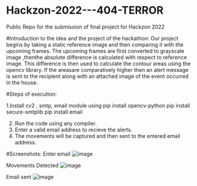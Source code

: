 # Hackzon-2022---404-TERROR
Public Repo for the submission of final project for Hackzon 2022

#Introduction to the idea and the project of the hackathon:
Our project begins by taking a static reference image and then comparing it with the upcoming frames. The upcoming frames are first converted to grayscale image ,thenthe absolute difference is calculated with respect to reference image. This difference is then used to calculate the contour areas using the opencv library. If the areasare comparatively higher then an alert message is sent to the recipient along with an attached  image of the event occurred in the house.


#Steps of execution:

1.Install cv2 , smtp, email module using
    pip install opencv-python
    pip install secure-smtplib
    pip install email
    
2. Run the code using any compiler.
3. Enter a valid email address to recieve the alerts.
4. The movements will be captured and then sent to the entered email address.

#Screenshots:
Enter email
![image](https://user-images.githubusercontent.com/73791070/202212034-f1a0b8e7-d82e-4fd9-9964-8a49ea2e9ec3.png)

Movements Detected
![image](https://user-images.githubusercontent.com/73791070/202212186-7ffd42e5-a689-4dbc-aac6-1d2c62f96ab8.png)

Email sent
![image](https://user-images.githubusercontent.com/73791070/202212443-99b9cef8-b7f1-49c1-811e-a1b8f53d806b.png)



